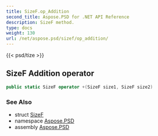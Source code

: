 ```yaml
---
title: SizeF.op_Addition
second_title: Aspose.PSD for .NET API Reference
description: SizeF method. 
type: docs
weight: 130
url: /net/aspose.psd/sizef/op_addition/
---
```

{{< psd/tize >}}
## SizeF Addition operator

```csharp
public static SizeF operator +(SizeF size1, SizeF size2)
```

### See Also

* struct [SizeF](../)
* namespace [Aspose.PSD](../../sizef/)
* assembly [Aspose.PSD](../../../)


